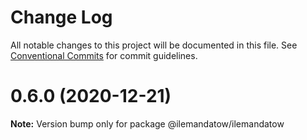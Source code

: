 # Change Log

All notable changes to this project will be documented in this file.
See [Conventional Commits](https://conventionalcommits.org) for commit guidelines.

# 0.6.0 (2020-12-21)

**Note:** Version bump only for package @ilemandatow/ilemandatow
